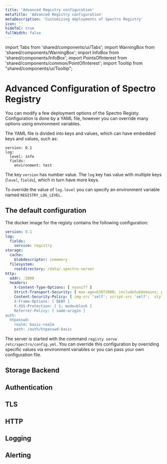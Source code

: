 ```yaml
---
title: 'Advanced Registry configuration'
metaTitle: 'Advanced Registry configuration'
metaDescription: 'Customizing deployments of Spectro Registry'
icon: ''
hideToC: true
fullWidth: false
---
```


import Tabs from 'shared/components/ui/Tabs';
import WarningBox from 'shared/components/WarningBox';
import InfoBox from 'shared/components/InfoBox';
import PointsOfInterest from 'shared/components/common/PointOfInterest';
import Tooltip from "shared/components/ui/Tooltip";


# Advanced Configuration of Spectro Registry

You can modify a few deployment options of the Spectro Registy.
Configuration is done by a YAML file, however you can override 
many options using environment variables.

The YAML file is divided into keys and values, which can have
embedded keys and values, such as:

```
version: 0.1
log:
  level: info
  fields:
    environment: test
```


The key `version` has number value. The `log` key has value with multiple keys (`level`,
`fields`), which in turn have more keys.

To override the value of `log.level` you can specify an environment variable named
`REGISTRY_LOG_LEVEL`.

## The default configuration

The docker image for the registy contains the following configuration:

```yaml
version: 0.1
log:
  fields:
    service: registry
storage:
  cache:
    blobdescriptor: inmemory
  filesystem:
    rootdirectory: /data/.spectro-server
http:
  addr: :5000
  headers:
    X-Content-Type-Options: [ nosniff ]
    Strict-Transport-Security: [ max-age=63072000; includeSubdomains; preload ]
    Content-Security-Policy: [ img-src 'self'; script-src 'self';  style-src 'self ]
    X-Frame-Options: [ DENY ]
    X-XSS-Protection: [ 1; mode=block ]
    Referrer-Policy: [ same-origin ]
auth:
  htpasswd:
    realm: basic-realm
    path: /auth/htpasswd-basic
```

The server is started with the command `registy serve /etc/spectro/config.yml`.
You can override this configuration by overriding specific values via environment
variables or you can pass your own configuration file.

## Storage Backend

## Authentication

## TLS

## HTTP

## Logging

## Alerting


